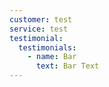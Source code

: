 ```yaml
---
customer: test
service: test
testimonial:
  testimonials:
    - name: Bar
      text: B﻿ar Text
---
```

